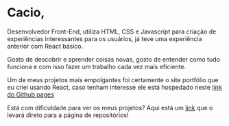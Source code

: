 # Cacio,
Desenvolvedor Front-End, utiliza HTML, CSS e Javascript para criação de experiências interessantes para os usuários, já teve uma experiência anterior com React básico.

Gosto de descobrir e aprender coisas novas, gosto de entender como tudo funciona e com isso fazer um trabalho cada vez mais eficiente.
  
Um de meus projetos mais empolgantes foi certamente o site portfólio que eu criei usando React, caso tenham interesse ele está hospedado neste <a href="https://caciodavi.github.io/Site-Portfolio/">link do Github pages</a>

Está com dificuldade para ver os meus projetos? Aqui está um <a href="https://github.com/CacioDavi?tab=repositories">link</a> que o levará direto para a página de repositórios!

